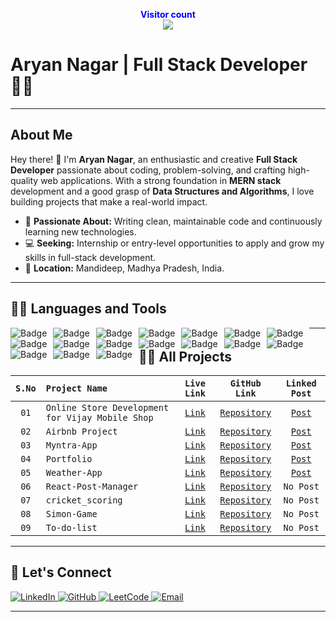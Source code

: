 <p align="center">
    <b style="color: blue;  ">Visitor count</b>
    <br>
    <a style="" href="https://github.com/Aryannagar1912">
        <img src="https://profile-counter.glitch.me/Aryannagar1912/count.svg" />
    </a>
</p>

# Aryan Nagar | Full Stack Developer 👨‍💻



---

## About Me

Hey there! 👋 I'm **Aryan Nagar**, an enthusiastic and creative **Full Stack Developer** passionate about coding, problem-solving, and crafting high-quality web applications. With a strong foundation in **MERN stack** development and a good grasp of **Data Structures and Algorithms**, I love building projects that make a real-world impact.

- 🌟 **Passionate About:** Writing clean, maintainable code and continuously learning new technologies.
- 💻 **Seeking:** Internship or entry-level opportunities to apply and grow my skills in full-stack development.
- 📍 **Location:** Mandideep, Madhya Pradesh, India.

---


  


## 👨‍💻 **Languages and Tools**

<a href="https://github.com/Aryannagar1912" align="center">
    <img alt="Badge" style="float: left; margin-right: 10px;" src="https://img.shields.io/badge/html5%20-%23E34F26.svg?&style=for-the-badge&logo=html5&logoColor=white"/>
    <img alt="Badge" style="float: left; margin-right: 10px;" src="https://img.shields.io/badge/css3%20-%231572B6.svg?&style=for-the-badge&logo=css3&logoColor=white"/>
    <img alt="Badge" style="float: left; margin-right: 10px;" src="https://img.shields.io/badge/javascript%20-%23323330.svg?&style=for-the-badge&logo=javascript&logoColor=%23F7DF1E"/>
    <img alt="Badge" style="float: left; margin-right: 10px;" src="https://img.shields.io/badge/react%20-%2320232a.svg?&style=for-the-badge&logo=react&logoColor=%2361DAFB"/>
    <img alt="Badge" style="float: left; margin-right: 10px;" src="https://img.shields.io/badge/material-ui%20-%23F05033.svg?&style=for-the-badge&logo=mui&logoColor=white"/>
    <img alt="Badge" style="float: left; margin-right: 10px;" src="https://img.shields.io/badge/node.js%20-%2343853D.svg?&style=for-the-badge&logo=node.js&logoColor=white"/>
    <img alt="Badge" style="float: left; margin-right: 10px;" src="https://img.shields.io/badge/express.js%20-light.svg?&style=for-the-badge&logo=express&logoColor=white"/>
    <img alt="Badge" style="float: left; margin-right: 10px;" src="https://img.shields.io/badge/bootstrap%20-%23563D7C.svg?&style=for-the-badge&logo=bootstrap&logoColor=white"/>
    <img alt="Badge" style="float: left; margin-right: 10px;" src="https://img.shields.io/badge/tailwind-%2300ADD8.svg?&style=for-the-badge&logo=tailwindcss&logoColor=white"/>
    <img alt="Badge" style="float: left; margin-right: 10px;" src="https://img.shields.io/badge/MongoDB-%234ea94b.svg?&style=for-the-badge&logo=mongodb&logoColor=white"/>
    <img alt="Badge" style="float: left; margin-right: 10px;" src="https://img.shields.io/badge/mysql%20-grey.svg?&style=for-the-badge&logo=mysql&logoColor=white"/>
    <img alt="Badge" style="float: left; margin-right: 10px;" src="https://img.shields.io/badge/git%20-%23F05033.svg?&style=for-the-badge&logo=git&logoColor=white"/>
    <img alt="Badge" style="float: left; margin-right: 10px;" src="https://img.shields.io/badge/github%20-%23181717.svg?&style=for-the-badge&logo=github&logoColor=white"/>
    <img alt="Badge" style="float: left; margin-right: 10px;" src="https://img.shields.io/badge/netlify-purple.svg?style=for-the-badge&logo=netlify&logoColor=#00C7B7"/>
    <img alt="Badge" style="float: left; margin-right: 10px;" src="https://img.shields.io/badge/vercel-blue.svg?style=for-the-badge&logo=vercel&logoColor=white"/>
    <img alt="Badge" style="float: left; margin-right: 10px;" src="https://img.shields.io/badge/render-yellow.svg?style=for-the-badge&logo=render&logoColor=white"/>
    <img alt="Badge" style="float: left; margin-right: 10px;" src="https://img.shields.io/badge/java-%23ED8B00.svg?&style=for-the-badge&logo=openjdk&logoColor=white"/>
</a>

---

## 🧑‍🏫 **All Projects**

| `S.No` | `Project Name`   |                        `Live Link`                        |                                 `GitHub Link`                                 |                                                                               `Linked Post`                                                                                |
| :----: | :---------------- | :-------------------------------------------------------: | :---------------------------------------------------------------------------: | :------------------------------------------------------------------------------------------------------------------------------------------------------------------------: |
|  `01`  | `Online Store Development for Vijay Mobile Shop`        |    [`Link`](https://vijay-mobile-shop.vercel.app/)    |           [`Repository`](https://github.com/Aryannagar1912/VijayMobileShop)            |     [`Post`](https://www.linkedin.com/)      |
|  `02`  | `Airbnb Project`  | [`Link`](https://major-project-5zel.onrender.com/) |        [`Repository`](https://github.com/Aryannagar1912/Airbnb-Project)         | [`Post`](https://youtu.be/ImAPELztIQM?si=i7QcmEZKCCgboDF3) |
|  `03`  | `Myntra-App`      |     [`Link`](https://github.com/Aryannagar1912/Myntra-App)      |          [`Repository`](https://github.com/Aryannagar1912/Myntra-App)           |    [`Post`](https://github.com/Aryannagar1912/Myntra-App/new/main?filename=README.md)    |
|  `04`  | `Portfolio`     |      [`Link`](aryan-nagar-portfolio.vercel.app)       |          [`Repository`](https://github.com/Aryannagar1912/AryanNagarPortfolio)          |          [`Post`](https://github.com/Aryannagar1912/AryanNagarPortfolio/blob/main/README.md)          |
|  `05`  | `Weather-App`    |        [`Link`](https://github.com/Aryannagar1912/Weather-App)        |  [`Repository`](https://github.com/Aryannagar1912/Weather-App) <sup></sup>  |     [`Post`](https://github.com/Aryannagar1912/Weather-App/blob/master/README.md)     |
|  `06`  | `React-Post-Manager`       |          [`Link`](https://github.com/Aryannagar1912/React-Post-Manager)          |   [`Repository`](https://github.com/Aryannagar1912/React-Post-Manager) <sup></sup>    |                                                                                 `No Post`                                                                                  |
|  `07`  | `cricket_scoring`   |            [`Link`](https://github.com/Aryannagar1912/cricket_scoring)            | [`Repository`](https://github.com/Aryannagar1912/cricket_scoring) <sup></sup>  |                                                                                 `No Post`                                                                                  |
|  `08`  | `Simon-Game`     |         [`Link`](https://github.com/Aryannagar1912/Simon-Game)         | [`Repository`](https://github.com/Aryannagar1912/Simon-Game) <sup></sup> |                                                                                 `No Post`                                                                                  |
|  `09`  | `To-do-list`     |         [`Link`](https://github.com/Aryannagar1912/to-do-List)         | [`Repository`](https://github.com/Aryannagar1912/to-do-List) <sup></sup> |                                                                                 `No Post`                                                                                  |


---

## 💬 **Let's Connect**

<p align="">
  <a href="https://www.linkedin.com/in/aryan-nagar19/" target="_blank">
    <img src="https://img.shields.io/badge/LinkedIn-0077B5?style=for-the-badge&logo=linkedin&logoColor=white" alt="LinkedIn">
  </a>
  <a href="https://github.com/Aryannagar1912" target="_blank">
    <img src="https://img.shields.io/badge/GitHub-181717?style=for-the-badge&logo=github&logoColor=white" alt="GitHub">
  </a>
  <a href="https://leetcode.com/u/aryannagar122/" target="_blank">
    <img src="https://img.shields.io/badge/LeetCode-FFA116?style=for-the-badge&logo=leetcode&logoColor=white" alt="LeetCode">
  </a>
  <a href="mailto:aryannagar193@gmail.com" target="_blank">
    <img src="https://img.shields.io/badge/Email-D14836?style=for-the-badge&logo=gmail&logoColor=white" alt="Email">
  </a>
</p>

---
